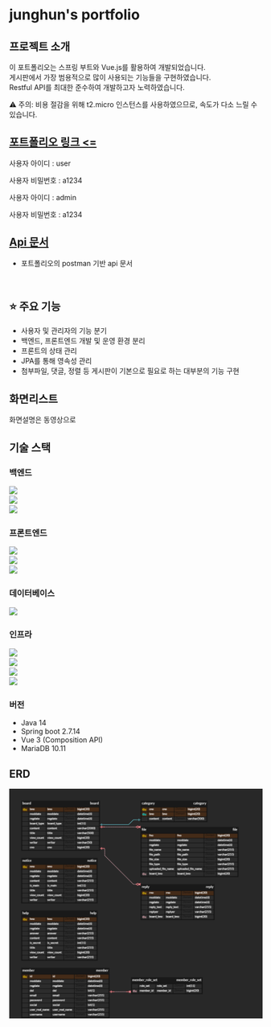 #  junghun's portfolio

## 프로젝트 소개
이 포트폴리오는 스프링 부트와 Vue.js를 활용하여 개발되었습니다. </br>
게시판에서 가장 범용적으로 많이 사용되는 기능들을 구현하였습니다. </br>
Restful API를 최대한 준수하여 개발하고자 노력하였습니다. </br>


⚠️ 주의: 비용 절감을 위해 t2.micro 인스턴스를 사용하였으므로, 속도가 다소 느릴 수 있습니다.
## <A href="http://13.210.146.57:1542"> 포트폴리오 링크 <= </A>

사용자 아이디 : user

사용자 비밀번호 : a1234 

사용자 아이디 : admin

사용자 비밀번호 : a1234



## <a href="https://documenter.getpostman.com/view/22369547/2sA3BoZWgk"> Api 문서</a>
- 포트폴리오의 postman 기반 api 문서
</br>


## ⭐ 주요 기능
- 사용자 및 관리자의 기능 분기
- 백엔드, 프론트엔드 개발 및 운영 환경 분리
- 프론트의 상태 관리
- JPA를 통해 영속성 관리
- 첨부파일, 댓글, 정렬 등 게시판이 기본으로 필요로 하는 대부분의 기능 구현



## 화면리스트
화면설명은 동영상으로



## 기술 스택
### 백엔드

  <img src="https://img.shields.io/badge/Spring Boot-6DB33F?style=flat-square&logo=Spring Boot&logoColor=white"></br>
<img src="https://img.shields.io/badge/JPA-59666C?style=flat-square&logo=Hibernate&logoColor=white"></br>
<img src="https://img.shields.io/badge/Spring_Security-6DB33F?style=flat-square&logo=Spring-Security&logoColor=white"></br>

### 프론트엔드

<img src="https://img.shields.io/badge/Vue.js-35495E?style=flat-square&logo=vue.js&logoColor=4FC08D"></br>
<img src="https://img.shields.io/badge/Pinia-35495E?style=flat-square&logo=vuedotjs&logoColor=4FC08D"></br>
<img src="https://img.shields.io/badge/Bootstrap--Vue-563D7C?style=flat-square&logo=bootstrap-vue&logoColor=white"></br>

### 데이터베이스 

<img src="https://img.shields.io/badge/MariaDB-003545?style=flat-square&logo=mariadb&logoColor=white"></br>


### 인프라 

<img src="https://img.shields.io/badge/Amazon AWS EC2-232F3E?style=flat-square&logo=amazon-aws&logoColor=white"></br>
<img src="https://img.shields.io/badge/Docker-2496ED?style=flat-square&logo=docker&logoColor=white"></br>
<img src="https://img.shields.io/badge/Docker_Compose-2496ED?style=flat-square&logo=docker&logoColor=white"></br>
<img src="https://img.shields.io/badge/Nginx-009639?style=flat-square&logo=nginx&logoColor=white"></br>


### 버전
- Java 14
- Spring boot 2.7.14
- Vue 3 (Composition API)
- MariaDB 10.11



## ERD
![](readmeimage/포트폴리오.png)


